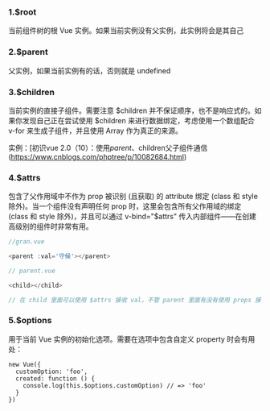 ### 1.$root 

当前组件树的根 Vue 实例。如果当前实例没有父实例，此实例将会是其自己

### 2.$parent

父实例，如果当前实例有的话，否则就是 undefined

### 3.$children

当前实例的直接子组件。需要注意 $children 并不保证顺序，也不是响应式的。如果你发现自己正在尝试使用 $children 来进行数据绑定，考虑使用一个数组配合 v-for 来生成子组件，并且使用 Array 作为真正的来源。

实例：[初识vue 2.0（10）：使用$parent、$children父子组件通信(https://www.cnblogs.com/phptree/p/10082684.html)

### 4.$attrs 
包含了父作用域中不作为 prop 被识别 (且获取) 的 attribute 绑定 (class 和 style 除外)。当一个组件没有声明任何 prop 时，这里会包含所有父作用域的绑定 (class 和 style 除外)，并且可以通过 v-bind="$attrs" 传入内部组件——在创建高级别的组件时非常有用。

```javascript
//gran.vue

<parent :val='守候'></parent>

// parent.vue

<child></child>

// 在 child 里面可以使用 $attrs 接收 val，不管 parent 里面有没有使用 props 接收
```

### 5.$options

用于当前 Vue 实例的初始化选项。需要在选项中包含自定义 property 时会有用处：

```
new Vue({
  customOption: 'foo',
  created: function () {
    console.log(this.$options.customOption) // => 'foo'
  }
})
```